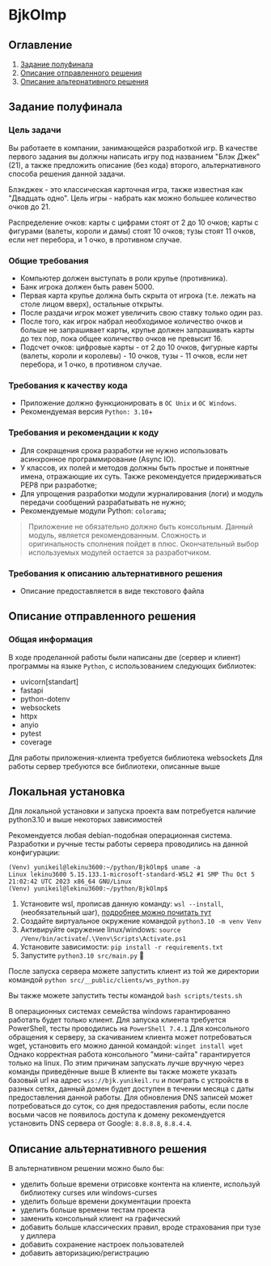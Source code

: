 # BjkOlmp 

## Оглавление 

1. [Задание полуфинала](#задание-полуфинала)
2. [Описание отправленного решения](#описание-отправленного-решения)
3. [Описание альтернативного решения](#описание-альтернативного-решения)

## Задание полуфинала 

### Цель задачи

Вы работаете в компании, занимающейся разработкой игр. В качестве первого задания вы должны написать игру под названием "Блэк Джек" (21), а также предложить описание (без кода) второго, альтернативного способа решения данной задачи. 

Блэкджек - это классическая карточная игра, также известная как "Двадцать одно". Цель игры - набрать как можно большее количество очков до 21.

Распределение очков: карты с цифрами стоят от 2 до 10 очков; карты с фигурами (валеты, короли и дамы) стоят 10 очков; тузы стоят 11 очков, если нет перебора, и 1 очко, в противном случае.

### Общие требования

- Компьютер должен выступать в роли крупье (противника).
- Банк игрока должен быть равен 5000.
- Первая карта крупье должна быть скрыта от игрока (т.е. лежать на столе лицом вверх), остальные открыты.
- После раздачи игрок может увеличить свою ставку только один раз.
- После того, как игрок набрал необходимое количество очков и больше не запрашивает карты, крупье должен запрашивать карты до тех пор, пока общее количество очков не превысит 16.
- Подсчет очков: цифровые карты - от 2 до 10 очков, фигурные карты (валеты, короли и королевы) - 10 очков, тузы - 11 очков, если нет перебора, и 1 очко, в противном случае.

### Требования к качеству кода

- Приложение должно функционировать в `ОС Unix` и `ОС Windows`.
- Рекомендуемая версия `Python: 3.10`+

### Требования и рекомендации к коду

- Для сокращения срока разработки не нужно использовать асинхронное программирование (Async IO).
- У классов, их полей и методов должны быть простые и понятные имена, отражающие их суть. Также рекомендуется придерживаться PEP8 при разработке;
- Для упрощения разработки модули журналирования (логи) и модуль передачи сообщений разрабатывать не нужно;
- Рекомендуемые модули Python: `colorama`;

> Приложение не обязательно должно быть консольным. Данный модуль, является рекомендованным. Сложность и оригинальность сполнения пойдет в плюс. Окончательный выбор используемых модулей остается за разработчиком.

### Требования к описанию альтернативного решения

- Описание предоставляется в виде текстового файла 

## Описание отправленного решения

### Общая информация

В ходе проделанной работы были написаны две (сервер и клиент) программы на языке `Python`, с использованием следующих библиотек:

- uvicorn[standart]
- fastapi
- python-dotenv
- websockets
- httpx
- anyio
- pytest
- coverage

Для работы приложения-клиента требуется библиотека websockets
Для работы сервер требуются все библиотеки, описанные выше

## Локальная установка

Для локальной установки и запуска проекта вам потребуется наличие python3.10 и выше некоторых зависимостей

Рекомендуется любая debian-подобная операционная система. Разработки и ручные тесты работы сервера проводились на данной конфигурации:
```shell
(Venv) yunikeil@lekinu3600:~/python/BjkOlmp$ uname -a
Linux lekinu3600 5.15.133.1-microsoft-standard-WSL2 #1 SMP Thu Oct 5 21:02:42 UTC 2023 x86_64 GNU/Linux
(Venv) yunikeil@lekinu3600:~/python/BjkOlmp$ 
```

1. Установите wsl, прописав данную команду: `wsl --install`, (необязательный шаг), 
[подробнее можно почитать тут](https://learn.microsoft.com/en-us/windows/wsl/install)
2. Создайте виртуальное окружение командой `python3.10 -m venv Venv`
3. Активируйте окружение linux/windows: `source /Venv/bin/activate`/`.\Venv\Scripts\Activate.ps1`
4. Установите зависимости: `pip install -r requirements.txt`
5. Запустите `python3.10 src/main.py` 🎉

После запуска сервера можете запустить клиент из той же директории командой `python src/__public/clients/ws_python.py`

Вы также можете запустить тесты командой `bash scripts/tests.sh`

В операционных системах семейства windows гарантированно работать будет только клиент.
Для запуска клиента требуется PowerShell, тесты проводились на `PowerShell 7.4.1`
Для консольного обращения к серверу, за скачиванием клиента может потребоваться wget, установить его можно данной командой: `winget install wget`
Однако корректная работа консольного "мини-сайта" гарантируется только на linux. По этим причинам запускать лучше вручную через команды приведённые выше
В клиенте вы также можете указать базовый url на адрес `wss://bjk.yunikeil.ru` и поиграть с устройств в разных сетях, данный домен будет доступен в течении месяца с даты предоставления данной работы. Для обновления DNS записей может потребоваться до суток, со дня предоставления работы, если после восьми часов не появилось доступа к домену рекомендуется установить DNS сервера от Google: `8.8.8.8`, `8.8.4.4`.

## Описание альтернативного решения

В альтернативном решении можно было бы: 
* уделить больше времени отрисовке контента на клиенте, используй библиотеку curses или windows-curses
* уделить больше времени документации проекта
* уделить больше времени тестам проекта
* заменить консольный клиент на графический
* добавить больше классических правил, вроде страхования при тузе у диллера
* добавить сохранение настроек пользователей
* добавить авторизацию/регистрацию

